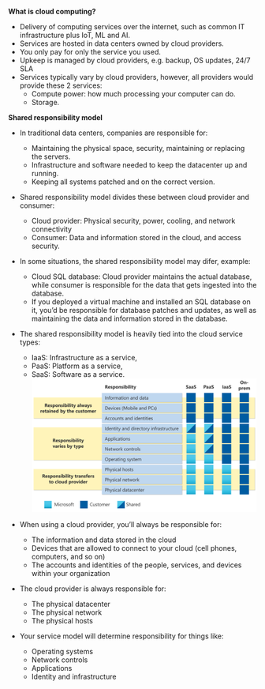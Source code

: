 **What is cloud computing?**
- Delivery of computing services over the internet, such as common IT infrastructure plus IoT, ML and AI.
- Services are hosted in data centers owned by cloud providers.
- You only pay for only the service you used.
- Upkeep is managed by cloud providers, e.g. backup, OS updates, 24/7 SLA
- Services typically vary by cloud providers, however, all providers would provide these 2 services:
    - Compute power: how much processing your computer can do.
    - Storage.

**Shared responsibility model**
* In traditional data centers, companies are responsible for: 
    - Maintaining the physical space, security, maintaining or replacing the servers. 
    - Infrastructure and software needed to keep the datacenter up and running. 
    - Keeping all systems patched and on the correct version.
* Shared responsibility model divides these between cloud provider and consumer:
    - Cloud provider: Physical security, power, cooling, and network connectivity
    - Consumer: Data and information stored in the cloud, and access security.
* In some situations, the shared responsibility model may difer, example:
    - Cloud SQL database: Cloud provider maintains the actual database, while consumer is responsible for the data that gets ingested into the database.
    - If you deployed a virtual machine and installed an SQL database on it, you’d be responsible for database patches and updates, as well as maintaining the data and information stored in the database.
* The shared responsibility model is heavily tied into the cloud service types: 
    - IaaS: Infrastructure as a service, 
    - PaaS: Platform as a service, 
    - SaaS: Software as a service.
![shared responsibilities of IaaS, PaaS, SaaS](https://raw.githubusercontent.com/viviensiu/Azure/main/images/shared-responsibility.svg)
* When using a cloud provider, you’ll always be responsible for:
    - The information and data stored in the cloud
    - Devices that are allowed to connect to your cloud (cell phones, computers, and so on)
    - The accounts and identities of the people, services, and devices within your organization

* The cloud provider is always responsible for:
    - The physical datacenter
    - The physical network
    - The physical hosts
* Your service model will determine responsibility for things like:
    - Operating systems
    - Network controls
    - Applications
    - Identity and infrastructure